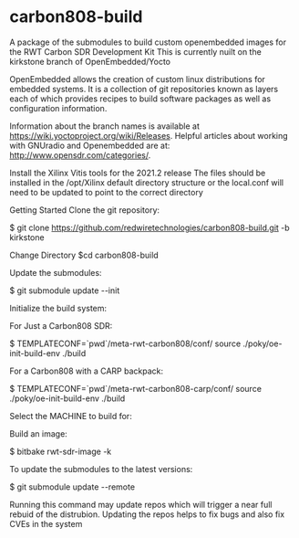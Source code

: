 # carbon808-build
A package of the submodules to build custom openembedded images for the RWT Carbon  SDR Development Kit
This is currently nuilt on the kirkstone branch of OpenEmbedded/Yocto

OpenEmbedded allows the creation of custom linux distributions for embedded systems. It is a collection of git repositories known as layers each of which provides recipes to build software packages as well as configuration information.

Information about the branch names is available at https://wiki.yoctoproject.org/wiki/Releases. Helpful articles about working with GNUradio and Openembedded are at: http://www.opensdr.com/categories/.


Install the Xilinx Vitis tools for the 2021.2 release
The files should be installed in the /opt/Xilinx default directory structure or the local.conf will need to be updated to point to the correct directory

Getting Started
Clone the git repository:

$ git clone https://github.com/redwiretechnologies/carbon808-build.git -b kirkstone

Change Directory
$cd carbon808-build

Update the submodules:

$ git submodule update --init

Initialize the build system:

For Just a Carbon808 SDR:

$ TEMPLATECONF=\`pwd\`/meta-rwt-carbon808/conf/ source ./poky/oe-init-build-env ./build

For a Carbon808 with a CARP backpack:

$ TEMPLATECONF=\`pwd\`/meta-rwt-carbon808-carp/conf/ source ./poky/oe-init-build-env ./build

Select the MACHINE to build for:

Build an image:

$ bitbake rwt-sdr-image -k

To update the submodules to the latest versions:

$ git submodule update --remote

Running this command may update repos which will trigger a near full rebuid of the distrubion.  Updating the repos helps to fix bugs and also fix CVEs in the system
